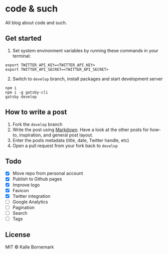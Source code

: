 # code & such
All blog about code and such.

## Get started

1. Set system environment variables by running these commands in your terminal:
```
export TWITTER_API_KEY=<TWITTER_API_KEY>
export TWITTER_API_SECRET=<TWITTER_API_SECRET>
```

2. Switch to `develop` branch, install packages and start development server
```
npm i
npm i -g gatsby-cli
gatsby develop
```

## How to write a post

1. Fork the `develop` branch
2. Write the post using [Markdown](https://github.com/adam-p/markdown-here/wiki/Markdown-Cheatsheet). Have a look at the other posts for how-to, inspiration, and general post layout.
3. Enter the posts metadata (title, date, Twitter handle, etc)
4. Open a pull request from your fork back to `develop`

## Todo

- [x] Move repo from personal account
- [x] Publish to Github pages
- [x] Improve logo
- [x] Favicon
- [x] Twitter integration
- [ ] Google Analytics
- [ ] Pagination
- [ ] Search
- [ ] Tags

## License

MIT © Kalle Bornemark
